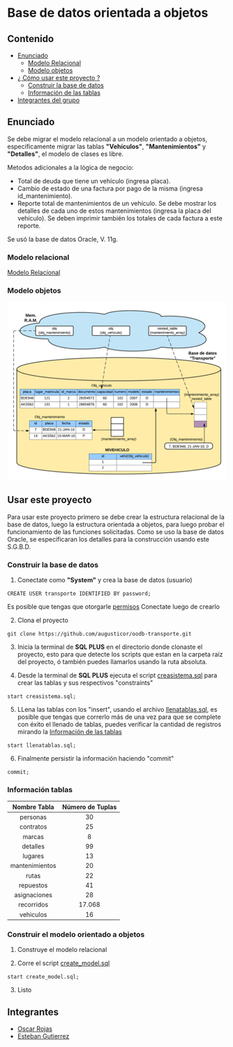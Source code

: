 # Base de datos orientada a objetos

## Contenido
* [Enunciado](#enunciado)
  * [Modelo Relacional](#modelo-relacional)
  * [Modelo objetos](#modelo-objetos)
* [¿ Cómo usar este proyecto ?](#usar-este-proyecto)
  * [Construir la base de datos](#construir-la-base-de-datos)
  * [Información de las tablas](#información-tablas)
* [Integrantes del grupo](#integrantes)

## Enunciado
Se debe migrar el modelo relacional a un modelo orientado a objetos, especificamente migrar las tablas **"Vehículos"**, **"Mantenimientos"** y **"Detalles"**, el modelo de clases es libre.

Metodos adicionales a la lógica de negocio:
- Total de deuda que tiene un vehículo (ingresa placa).
- Cambio de estado de una factura por pago de la misma (ingresa id_mantenimiento).
- Reporte total de mantenimientos de un vehículo. Se debe mostrar los detalles de cada uno
de estos mantenimientos (ingresa la placa del vehículo). Se deben imprimir también los
totales de cada factura a este reporte.

Se usó la base de datos Oracle, V. 11g.

### Modelo relacional
[Modelo Relacional](modelo.jpg)

### Modelo objetos
![objetos](arquitectura.png)

## Usar este proyecto
Para usar este proyecto primero se debe crear la estructura relacional de la base de datos, luego la estructura orientada a objetos, para luego probar el funcionamiento de las funciones solicitadas.
Como se uso la base de datos Oracle, se especificaran los detalles para la construcción usando este S.G.B.D.

### Construir la base de datos
1. Conectate como **"System"** y crea la base de datos (usuario)
```
CREATE USER transporte IDENTIFIED BY password;
```
Es posible que tengas que otorgarle [permisos](https://stackoverflow.com/questions/9447492/how-to-create-a-user-in-oracle-11g-and-grant-permissions)
Conectate luego de crearlo

2. Clona el proyecto
```
git clone https://github.com/augusticor/oodb-transporte.git
```

3. Inicia la terminal de **SQL PLUS** en el directorio donde clonaste el proyecto, esto para que detecte los scripts que estan en la carpeta raíz del proyecto, ó también puedes llamarlos usando la ruta absoluta.

4. Desde la terminal de **SQL PLUS** ejecuta el script [creasistema.sql](creasistema.sql) para crear las tablas y sus respectivos "constraints"
```
start creasistema.sql;
```

5. LLena las tablas con los "insert", usando el archivo [llenatablas.sql](llenatablas.sql), es posible que tengas que correrlo más de una vez para que se complete con éxito el llenado de tablas, puedes verificar la cantidad de registros mirando la [Información de las tablas](#información-tablas)
```
start llenatablas.sql;
```

6. Finalmente persistir la información haciendo "commit"
```
commit;
```

### Información tablas
|  Nombre Tabla  	| Número de Tuplas 	|
|:--------------:	|:----------------:	|
|    personas    	|        30        	|
|    contratos   	|        25        	|
|     marcas     	|         8        	|
|    detalles    	|        99        	|
|     lugares    	|        13        	|
| mantenimientos 	|        20        	|
|      rutas     	|        22        	|
|    repuestos   	|        41        	|
|  asignaciones  	|        28        	|
|   recorridos   	|      17.068      	|
|    vehiculos   	|        16        	|


### Construir el modelo orientado a objetos
1. Construye el modelo relacional

2. Corre el script [create_model.sql](create_model.sql)
```
start create_model.sql;
```

3. Listo

## Integrantes
* [Oscar Rojas](https://github.com/augusticor)
* [Esteban Gutierrez](https://github.com/esteban2709)
